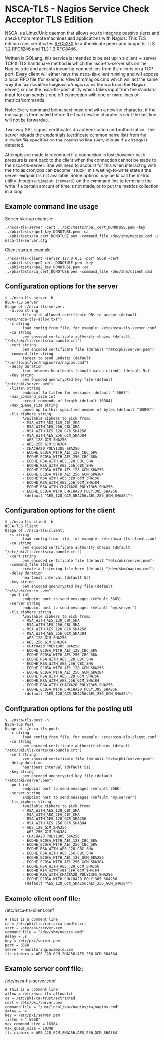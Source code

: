 # NSCA-TLS - Nagios Service Check Acceptor TLS Edition

NSCA is a Linux/Unix daemon that allows you to integrate passive alerts and
checks from remote machines and applications with Nagios.  This TLS edition
uses certificates [RFC5280](https://datatracker.ietf.org/doc/html/rfc5280) to
authenticate peers and supports TLS 1.2
[RFC5246](https://datatracker.ietf.org/doc/html/rfc5246) and TLS 1.3
[RFC8446](https://datatracker.ietf.org/doc/html/rfc8446).

Written in GOLang, this service is intended to be set up in a client -> server
TCP & TLS handshake method in which the nsca-tls-server sits on the Nagios side
and accepts incoming connections from the clients on a TCP port. Every client
will either have the nsca-tls-client running and will expose a local FIFO file
(for example: /dev/shm/nagios.cmd which will act the same way the
/usr/local/var/nagios/rw/nagios.cmd file works on the Nagios server) or use the
nsca-tls-post utility which takes input from the standard input for can sends a
one off connection with one or more lines of metrics/commands.

Note: Every command being sent must end with a newline character, if the
message is terminated before the final newline charater is sent the last line
will not be forwarded.

Two-way SSL signed certificates do authentication and authorization. The server
reloads the credentials (certificate common name list) from the allowlist file
specified on the command line every minute if a change is detected.

Attempts are made to reconnect if a connection is lost; however back pressure
is sent back to the client when the connection cannot be made to the
nsca-tls-server.  One will need to account for this when interacting with the
fifo as cronjobs can become "stuck" in a waiting-to-write state if the server
endpoint is not available.  Some options may be to call the metric utility
through a `timeout (command)` on the command line to terminate the write if a
certain amount of time is not made, or to put the metrics collection in a loop.


## Example command line usage

Server startup example:
```
./nsca-tls-server -cert ../pki/tests/npe1_cert_DONOTUSE.pem -key ../pki/tests/npe1_key_DONOTUSE.pem -ca ../pki/tests/ca_cert_DONOTUSE.pem -command_file /dev/shm/nagios.cmd -c nsca-tls-server.cfg
```

Client startup example:
```
./nsca-tls-client -server 127.0.0.1 -port 5668 -cert ../pki/tests/npe2_cert_DONOTUSE.pem -key ../pki/tests/npe2_key_DONOTUSE.pem -ca ../pki/tests/ca_cert_DONOTUSE.pem -command_file /dev/shm/client.cmd
```

## Configuration options for the server

```
$ ./nsca-tls-server -h
NSCA-TLS Server
Usage of ./nsca-tls-server:
  -allow string
        file with allowed certificate DNs to accept (default "/etc/nsca-tls-allow.txt")
  -c string
        load config from file, for example: /etc/nsca-tls-server.conf
  -ca string
        pem encoded certificate authority chains (default "/etc/pki/tls/certs/ca-bundle.crt")
  -cert string
        pem encoded certificate file (default "/etc/pki/server.pem")
  -command_file string
        target to send updates (default "/usr/local/var/nagios/rw/nagios.cmd")
  -delay duration
        time between heartbeats (should match client) (default 5s)
  -key string
        pem encoded unencrypted key file (default "/etc/pki/server.pem")
  -listen string
        endpoint to listen for messages (default ":5668")
  -max_command_size int
        accept commands of length (default 16384)
  -max_queue_size string
        queue up to this specified number of bytes (default "100MB")
  -tls_ciphers string
        Available ciphers to pick from:
        - RSA_WITH_AES_128_CBC_SHA
        - RSA_WITH_AES_256_CBC_SHA
        - RSA_WITH_AES_128_GCM_SHA256
        - RSA_WITH_AES_256_GCM_SHA384
        - AES_128_GCM_SHA256
        - AES_256_GCM_SHA384
        - CHACHA20_POLY1305_SHA256
        - ECDHE_ECDSA_WITH_AES_128_CBC_SHA
        - ECDHE_ECDSA_WITH_AES_256_CBC_SHA
        - ECDHE_RSA_WITH_AES_128_CBC_SHA
        - ECDHE_RSA_WITH_AES_256_CBC_SHA
        - ECDHE_ECDSA_WITH_AES_128_GCM_SHA256
        - ECDHE_ECDSA_WITH_AES_256_GCM_SHA384
        - ECDHE_RSA_WITH_AES_128_GCM_SHA256
        - ECDHE_RSA_WITH_AES_256_GCM_SHA384
        - ECDHE_RSA_WITH_CHACHA20_POLY1305_SHA256
        - ECDHE_ECDSA_WITH_CHACHA20_POLY1305_SHA256
         (default "AES_128_GCM_SHA256:AES_256_GCM_SHA384")
```

## Configuration options for the client
```
$ ./nsca-tls-client -h
NSCA-TLS Client
Usage of ./nsca-tls-client:
  -c string
        load config from file, for example: /etc/nsca-tls-client.conf
  -ca string
        pem encoded certificate authority chains (default "/etc/pki/tls/certs/ca-bundle.crt")
  -cert string
        pem encoded certificate file (default "/etc/pki/server.pem")
  -command_file string
        create a listening file here (default "/dev/shm/nagios.cmd")
  -delay duration
        heartbeat interval (default 5s)
  -key string
        pem encoded unencrypted key file (default "/etc/pki/server.pem")
  -port int
        endpoint port to send messages (default 5668)
  -server string
        endpoint host to send messages (default "my.server")
  -tls_ciphers string
        Available ciphers to pick from:
        - RSA_WITH_AES_128_CBC_SHA
        - RSA_WITH_AES_256_CBC_SHA
        - RSA_WITH_AES_128_GCM_SHA256
        - RSA_WITH_AES_256_GCM_SHA384
        - AES_128_GCM_SHA256
        - AES_256_GCM_SHA384
        - CHACHA20_POLY1305_SHA256
        - ECDHE_ECDSA_WITH_AES_128_CBC_SHA
        - ECDHE_ECDSA_WITH_AES_256_CBC_SHA
        - ECDHE_RSA_WITH_AES_128_CBC_SHA
        - ECDHE_RSA_WITH_AES_256_CBC_SHA
        - ECDHE_ECDSA_WITH_AES_128_GCM_SHA256
        - ECDHE_ECDSA_WITH_AES_256_GCM_SHA384
        - ECDHE_RSA_WITH_AES_128_GCM_SHA256
        - ECDHE_RSA_WITH_AES_256_GCM_SHA384
        - ECDHE_RSA_WITH_CHACHA20_POLY1305_SHA256
        - ECDHE_ECDSA_WITH_CHACHA20_POLY1305_SHA256
         (default "AES_128_GCM_SHA256:AES_256_GCM_SHA384")
```

## Configuration options for the posting util
```
$ ./nsca-tls-post -h
NSCA-TLS Post
Usage of ./nsca-tls-post:
  -c string
        load config from file, for example: /etc/nsca-tls-client.conf
  -ca string
        pem encoded certificate authority chains (default "/etc/pki/tls/certs/ca-bundle.crt")
  -cert string
        pem encoded certificate file (default "/etc/pki/server.pem")
  -delay duration
        heartbeat interval (default 5s)
  -key string
        pem encoded unencrypted key file (default "/etc/pki/server.pem")
  -port int
        endpoint port to send messages (default 5668)
  -server string
        endpoint host to send messages (default "my.server")
  -tls_ciphers string
        Available ciphers to pick from:
        - RSA_WITH_AES_128_CBC_SHA
        - RSA_WITH_AES_256_CBC_SHA
        - RSA_WITH_AES_128_GCM_SHA256
        - RSA_WITH_AES_256_GCM_SHA384
        - AES_128_GCM_SHA256
        - AES_256_GCM_SHA384
        - CHACHA20_POLY1305_SHA256
        - ECDHE_ECDSA_WITH_AES_128_CBC_SHA
        - ECDHE_ECDSA_WITH_AES_256_CBC_SHA
        - ECDHE_RSA_WITH_AES_128_CBC_SHA
        - ECDHE_RSA_WITH_AES_256_CBC_SHA
        - ECDHE_ECDSA_WITH_AES_128_GCM_SHA256
        - ECDHE_ECDSA_WITH_AES_256_GCM_SHA384
        - ECDHE_RSA_WITH_AES_128_GCM_SHA256
        - ECDHE_RSA_WITH_AES_256_GCM_SHA384
        - ECDHE_RSA_WITH_CHACHA20_POLY1305_SHA256
        - ECDHE_ECDSA_WITH_CHACHA20_POLY1305_SHA256
         (default "AES_128_GCM_SHA256:AES_256_GCM_SHA384")
```

## Example client conf file:

/etc/nsca-tls-client.conf
```
# This is a comment line
ca = /etc/pki/tls/certs/ca-bundle.crt
cert = /etc/pki/server.pem
command_file = "/dev/shm/nagios.cmd"
delay = 5s
key = /etc/pki/server.pem
port = 5668
server = monitoring.example.com
tls_ciphers = AES_128_GCM_SHA256:AES_256_GCM_SHA384
```

## Example server conf file:

/etc/nsca-tls-server.conf
```
# This is a comment line
allow = /etc/nsca-tls-allow.txt
ca = /etc/pki/ca-trust/extracted
cert = /etc/pki/server.pem
command_file = "/usr/local/var/nagios/rw/nagios.cmd"
delay = 5s
key = /etc/pki/server.pem
listen = ":5668"
max_command_size = 16384
max_queue_size = 100MB
tls_ciphers = AES_128_GCM_SHA256:AES_256_GCM_SHA384
```
